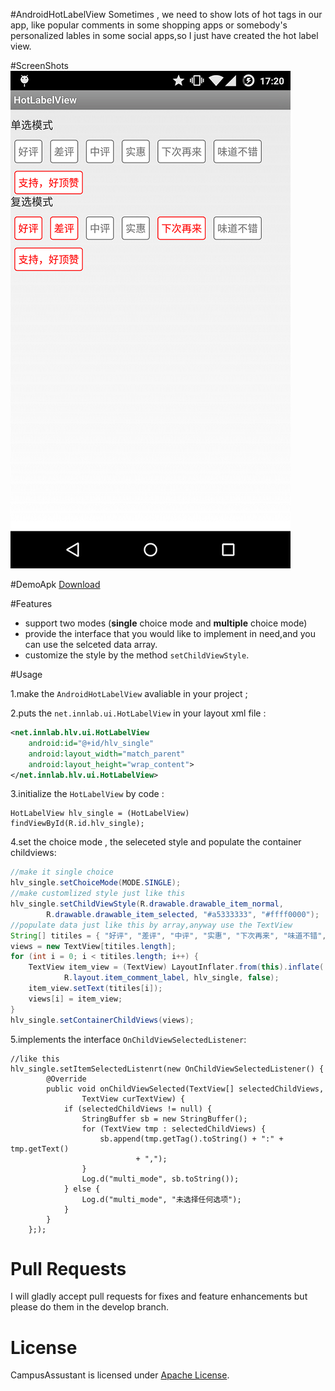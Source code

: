 #AndroidHotLabelView
Sometimes , we need to show lots of hot tags in our app, like popular comments in some shopping apps or somebody's  personalized lables in some social apps,so I just have created the hot label view.

#ScreenShots
<img src="https://github.com/hjw541988478/AndroidHotLabelView/blob/master/screenshots/screen_shot.png" >

#DemoApk
[Download](https://github.com/hjw541988478/AndroidHotLabelView/blob/master/HotLabelView.apk)

#Features
- support two modes (**single** choice mode and **multiple** choice mode)
- provide the interface that you would like to implement in need,and you can use the selceted data array.
- customize the style by the method `setChildViewStyle`.

#Usage

1.make the `AndroidHotLabelView` avaliable in your project ;

2.puts the `net.innlab.ui.HotLabelView` in your layout xml file :
``` xml
<net.innlab.hlv.ui.HotLabelView
    android:id="@+id/hlv_single"
    android:layout_width="match_parent"
    android:layout_height="wrap_content">
</net.innlab.hlv.ui.HotLabelView>
```
3.initialize the `HotLabelView` by code :
```
HotLabelView hlv_single = (HotLabelView) findViewById(R.id.hlv_single);
```
4.set the choice mode , the seleceted style and populate the container childviews:
``` java
//make it single choice
hlv_single.setChoiceMode(MODE.SINGLE);
//make customlized style just like this
hlv_single.setChildViewStyle(R.drawable.drawable_item_normal,
		R.drawable.drawable_item_selected, "#a5333333", "#ffff0000");
//populate data just like this by array,anyway use the TextView
String[] titiles = { "好评", "差评", "中评", "实惠", "下次再来", "味道不错", "支持，好顶赞" };
views = new TextView[titiles.length];
for (int i = 0; i < titiles.length; i++) {
	TextView item_view = (TextView) LayoutInflater.from(this).inflate(
			R.layout.item_comment_label, hlv_single, false);
	item_view.setText(titiles[i]);
	views[i] = item_view;
}
hlv_single.setContainerChildViews(views);
```
5.implements the interface `OnChildViewSelectedListener`:
```
//like this
hlv_single.setItemSelectedListenrt(new OnChildViewSelectedListener() {
		@Override
		public void onChildViewSelected(TextView[] selectedChildViews,
				TextView curTextView) {
			if (selectedChildViews != null) {
				StringBuffer sb = new StringBuffer();
				for (TextView tmp : selectedChildViews) {
					sb.append(tmp.getTag().toString() + ":" + tmp.getText()
							+ ",");
				}
				Log.d("multi_mode", sb.toString());
			} else {
				Log.d("multi_mode", "未选择任何选项");
			}
		}
	};);
```
Pull Requests
===
I will gladly accept pull requests for fixes and feature enhancements but please do them in the develop branch.

License
===
CampusAssustant is licensed under [Apache License](https://github.com/hjw541988478/AndroidHotLabelView/blob/master/LICENSE).
